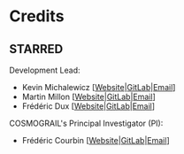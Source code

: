 # Credits

## STARRED

Development Lead:

- Kevin Michalewicz [[Website](https://kevinmichalewicz.com/)|[GitLab](https://gitlab.com/kmichalewicz)|[Email](mailto:k.michalewicz22@imperial.ac.uk?subject=[STARRED]%20Insert%20subject)]
- Martin Millon [[Website](https://kipac.stanford.edu/people/martin-millon)|[GitLab](https://gitlab.com/martin-millon)|[Email](mailto:martin.millon@stanford.edu?subject=[STARRED]%20Insert%20subject)]
- Frédéric Dux [[Website](https://people.epfl.ch/frederic.dux?lang=en)|[GitLab](https://gitlab.com/duxfrederic)|[Email](mailto:frederic.dux@epfl.ch?subject=[STARRED]%20Insert%20subject)]

COSMOGRAIL's Principal Investigator (PI):

- Frédéric Courbin [[Website](https://people.epfl.ch/frederic.courbin?lang=en)|[GitLab](https://gitlab.com/courbin)|[Email](mailto:frederic.courbin@epfl.ch?subject=[STARRED]%20Insert%20subject)]